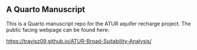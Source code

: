 ## A Quarto Manuscript

This is a Quarto manuscript repo for the ATUR aquifer recharge project. The public facing webpage can be found here:

https://travisz09.github.io/ATUR-Broad-Suitability-Analysis/


